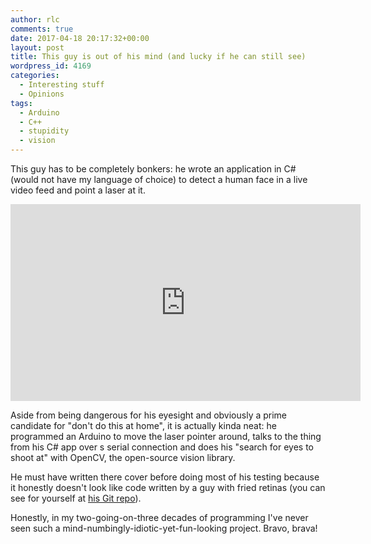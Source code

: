 ```yaml
---
author: rlc
comments: true
date: 2017-04-18 20:17:32+00:00
layout: post
title: This guy is out of his mind (and lucky if he can still see)
wordpress_id: 4169
categories:
  - Interesting stuff
  - Opinions
tags:
  - Arduino
  - C++
  - stupidity
  - vision
---
```


This guy has to be completely bonkers: he wrote an application in C# (would not have my language of choice) to detect a human face in a live video feed and point a laser at it.

<!--more-->

<iframe width="560" height="315" src="https://www.youtube.com/embed/Q8zC3-ZQFJI" title="YouTube video player" frameborder="0" allow="accelerometer; autoplay; clipboard-write; encrypted-media; gyroscope; picture-in-picture; web-share" allowfullscreen></iframe>

Aside from being dangerous for his eyesight and obviously a prime candidate for "don't do this at home", it is actually kinda neat: he programmed an Arduino to move the laser pointer around, talks to the thing from his C# app over s serial connection and does his "search for eyes to shoot at" with OpenCV, the open-source vision library.

He must have written there cover before doing most of his testing because it honestly doesn't look like code written by a guy with fried retinas (you can see for yourself at [his Git repo](https://bitbucket.org/mtreeves808/face-detection-laser-system)).

Honestly, in my two-going-on-three decades of programming I've never seen such a mind-numbingly-idiotic-yet-fun-looking project. Bravo, brava!

